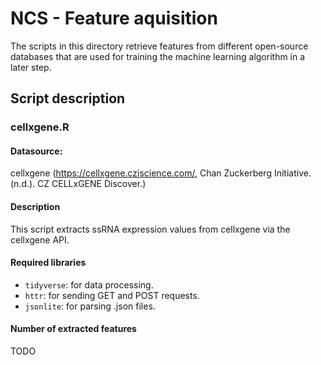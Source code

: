 # NCS - Feature aquisition

The scripts in this directory retrieve features from different open-source databases that are used for training the machine learning algorithm in a later step.


## Script description
### cellxgene.R
#### Datasource: 
cellxgene (https://cellxgene.cziscience.com/, Chan Zuckerberg Initiative. (n.d.). CZ CELLxGENE Discover.)

#### Description
This script extracts ssRNA expression values from cellxgene via the cellxgene API.

#### Required libraries
- `tidyverse`: for data processing.
- `httr`: for sending GET and POST requests.
- `jsonlite`: for parsing .json files.

#### Number of extracted features
TODO





